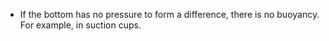 - If the bottom has no pressure to form a difference, there is no buoyancy. For example, in suction cups.